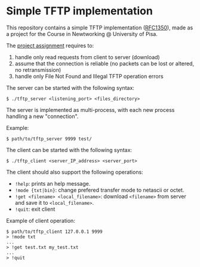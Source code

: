 # Simple TFTP implementation

This repository contains a simple TFTP implementation
([RFC1350](https://tools.ietf.org/html/rfc1350)), made as a project for the
Course in Newtworking @ University of Pisa.

The [project assignment](http://www2.ing.unipi.it/c.vallati/files/reti_2018/Progetto2018.pdf) requires to:
 1. handle only read requests from client to server (download)
 2. assume that the connection is reliable (no packets can be lost or altered,
 no retransmission)
 3. handle only File Not Found and Illegal TFTP operation errors

The server can be started with the following syntax:
```
$ ./tftp_server <listening_port> <files_directory>
```

The server is implemented as multi-process, with each new process handling a new
"connection".

Example:
```
$ path/to/tftp_server 9999 test/
```

The client can be started with the following syntax:
```
$ ./tftp_client <server_IP_address> <server_port>
```

The client should also support the following operations:
 - `!help`: prints an help message.
 - `!mode {txt|bin}`: change prefered transfer mode to netascii or octet.
 - `!get <filename> <local_filename>`: download `<filename>` from server and 
 save it to `<local_filename>`.
 - `!quit`: exit client

Example of client operation:
```
$ path/to/tftp_client 127.0.0.1 9999
> !mode txt
...
> !get test.txt my_test.txt
...
> !quit
```
